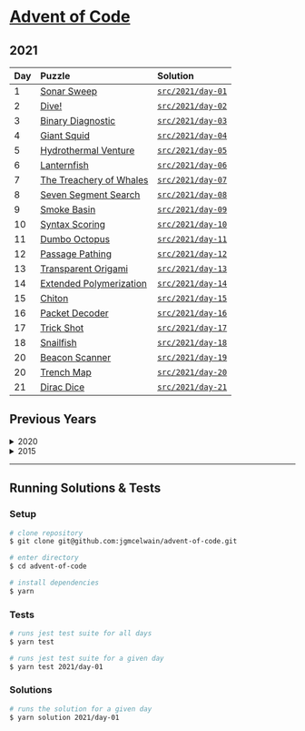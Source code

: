 # [Advent of Code](https://adventofcode.com/)

## 2021

| Day | Puzzle                                                          | Solution                                                                                    |
| :-- | :-------------------------------------------------------------- | :------------------------------------------------------------------------------------------ |
| 1   | [Sonar Sweep](https://adventofcode.com/2021/day/1)              | [`src/2021/day-01`](https://github.com/jgmcelwain/advent-of-code/tree/main/src/2021/day-01) |
| 2   | [Dive!](https://adventofcode.com/2021/day/2)                    | [`src/2021/day-02`](https://github.com/jgmcelwain/advent-of-code/tree/main/src/2021/day-02) |
| 3   | [Binary Diagnostic](https://adventofcode.com/2021/day/3)        | [`src/2021/day-03`](https://github.com/jgmcelwain/advent-of-code/tree/main/src/2021/day-03) |
| 4   | [Giant Squid](https://adventofcode.com/2021/day/4)              | [`src/2021/day-04`](https://github.com/jgmcelwain/advent-of-code/tree/main/src/2021/day-04) |
| 5   | [Hydrothermal Venture](https://adventofcode.com/2021/day/5)     | [`src/2021/day-05`](https://github.com/jgmcelwain/advent-of-code/tree/main/src/2021/day-05) |
| 6   | [Lanternfish](https://adventofcode.com/2021/day/6)              | [`src/2021/day-06`](https://github.com/jgmcelwain/advent-of-code/tree/main/src/2021/day-06) |
| 7   | [The Treachery of Whales](https://adventofcode.com/2021/day/7)  | [`src/2021/day-07`](https://github.com/jgmcelwain/advent-of-code/tree/main/src/2021/day-07) |
| 8   | [Seven Segment Search](https://adventofcode.com/2021/day/8)     | [`src/2021/day-08`](https://github.com/jgmcelwain/advent-of-code/tree/main/src/2021/day-08) |
| 9   | [Smoke Basin](https://adventofcode.com/2021/day/9)              | [`src/2021/day-09`](https://github.com/jgmcelwain/advent-of-code/tree/main/src/2021/day-09) |
| 10  | [Syntax Scoring](https://adventofcode.com/2021/day/10)          | [`src/2021/day-10`](https://github.com/jgmcelwain/advent-of-code/tree/main/src/2021/day-10) |
| 11  | [Dumbo Octopus](https://adventofcode.com/2021/day/11)           | [`src/2021/day-11`](https://github.com/jgmcelwain/advent-of-code/tree/main/src/2021/day-11) |
| 12  | [Passage Pathing](https://adventofcode.com/2021/day/12)         | [`src/2021/day-12`](https://github.com/jgmcelwain/advent-of-code/tree/main/src/2021/day-12) |
| 13  | [Transparent Origami](https://adventofcode.com/2021/day/13)     | [`src/2021/day-13`](https://github.com/jgmcelwain/advent-of-code/tree/main/src/2021/day-13) |
| 14  | [Extended Polymerization](https://adventofcode.com/2021/day/14) | [`src/2021/day-14`](https://github.com/jgmcelwain/advent-of-code/tree/main/src/2021/day-14) |
| 15  | [Chiton](https://adventofcode.com/2021/day/15)                  | [`src/2021/day-15`](https://github.com/jgmcelwain/advent-of-code/tree/main/src/2021/day-15) |
| 16  | [Packet Decoder](https://adventofcode.com/2021/day/16)          | [`src/2021/day-16`](https://github.com/jgmcelwain/advent-of-code/tree/main/src/2021/day-16) |
| 17  | [Trick Shot](https://adventofcode.com/2021/day/17)              | [`src/2021/day-17`](https://github.com/jgmcelwain/advent-of-code/tree/main/src/2021/day-17) |
| 18  | [Snailfish](https://adventofcode.com/2021/day/18)               | [`src/2021/day-18`](https://github.com/jgmcelwain/advent-of-code/tree/main/src/2021/day-18) |
| 20  | [Beacon Scanner](https://adventofcode.com/2021/day/19)          | [`src/2021/day-19`](https://github.com/jgmcelwain/advent-of-code/tree/main/src/2021/day-19) |
| 20  | [Trench Map](https://adventofcode.com/2021/day/20)              | [`src/2021/day-20`](https://github.com/jgmcelwain/advent-of-code/tree/main/src/2021/day-20) |
| 21  | [Dirac Dice](https://adventofcode.com/2021/day/21)              | [`src/2021/day-21`](https://github.com/jgmcelwain/advent-of-code/tree/main/src/2021/day-21) |

## Previous Years

<details>
  <summary>2020</summary>

| Day | Puzzle                                                     | Solution                                                                                    |
| :-- | :--------------------------------------------------------- | :------------------------------------------------------------------------------------------ |
| 1   | [Report Repair](https://adventofcode.com/2020/day/1)       | [`src/2020/day-01`](https://github.com/jgmcelwain/advent-of-code/tree/main/src/2020/day-01) |
| 2   | [Password Philosophy](https://adventofcode.com/2020/day/2) | [`src/2020/day-02`](https://github.com/jgmcelwain/advent-of-code/tree/main/src/2020/day-02) |
| 3   | [Toboggan Trajectory](https://adventofcode.com/2020/day/3) | [`src/2020/day-03`](https://github.com/jgmcelwain/advent-of-code/tree/main/src/2020/day-03) |
| 4   | [Passport Processing](https://adventofcode.com/2020/day/3) | [`src/2020/day-04`](https://github.com/jgmcelwain/advent-of-code/tree/main/src/2020/day-04) |
| 5   | [Binary Boarding](https://adventofcode.com/2020/day/5)     | [`src/2020/day-05`](https://github.com/jgmcelwain/advent-of-code/tree/main/src/2020/day-05) |

</details>

<details>
  <summary>2015</summary>

| Day | Puzzle                                                                        | Solution                                                                                    |
| :-- | :---------------------------------------------------------------------------- | :------------------------------------------------------------------------------------------ |
| 1   | [Not Quite Lisp](https://adventofcode.com/2015/day/1)                         | [`src/2015/day-01`](https://github.com/jgmcelwain/advent-of-code/tree/main/src/2015/day-01) |
| 2   | [I Was Told There Would Be No Math](https://adventofcode.com/2015/day/2)      | [`src/2015/day-02`](https://github.com/jgmcelwain/advent-of-code/tree/main/src/2015/day-02) |
| 3   | [Perfectly Spherical Houses in a Vacuum](https://adventofcode.com/2015/day/3) | [`src/2015/day-03`](https://github.com/jgmcelwain/advent-of-code/tree/main/src/2015/day-03) |
| 4   | [The Ideal Stocking Stuffer](https://adventofcode.com/2015/day/3)             | [`src/2015/day-04`](https://github.com/jgmcelwain/advent-of-code/tree/main/src/2015/day-04) |

</details>

---

## Running Solutions & Tests

### Setup

```bash
# clone repository
$ git clone git@github.com:jgmcelwain/advent-of-code.git

# enter directory
$ cd advent-of-code

# install dependencies
$ yarn
```

### Tests

```bash
# runs jest test suite for all days
$ yarn test

# runs jest test suite for a given day
$ yarn test 2021/day-01
```

### Solutions

```bash
# runs the solution for a given day
$ yarn solution 2021/day-01
```
